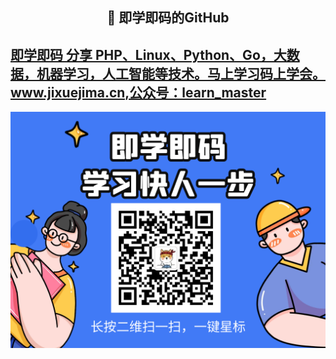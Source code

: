 <h2 align="center">👋 即学即码的GitHub</h2>
<h2 align="left"><a target="_blank" href="http://www.jixuejima.cn/">即学即码 分享 PHP、Linux、Python、Go，大数据，机器学习，人工智能等技术。马上学习码上学会。www.jixuejima.cn,公众号：learn_master </a></h2>
<img align='right' src="./learn_master.png">
